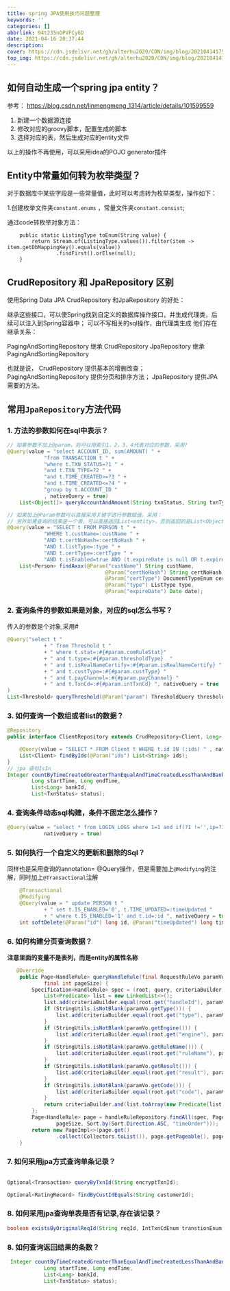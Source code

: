 ```yaml
---
title: spring JPA使用技巧问题整理
keywords: ''
categories: []
abbrlink: 94t235nOPVFCy6D
date: 2021-04-16 20:37:44
description:
cover: https://cdn.jsdelivr.net/gh/alterhu2020/CDN/img/blog/20210414175757.jpeg
top_img: https://cdn.jsdelivr.net/gh/alterhu2020/CDN/img/blog/20210414175757.jpeg
---
```


## 如何自动生成一个spring jpa entity？

参考： <https://blog.csdn.net/linmengmeng_1314/article/details/101599559>

1. 新建一个数据源连接
2. 修改对应的groovy脚本，配置生成的脚本
3. 选择对应的表，然后生成对应的entity文件

以上的操作不再使用，可以采用idea的POJO generator插件


## Entity中常量如何转为枚举类型？

对于数据库中某些字段是一些常量值，此时可以考虑转为枚举类型，操作如下：

1.创建枚举文件夹`constant.enums` ，常量文件夹`constant.consist`;


通过code转枚举对象方法：

```
    public static ListingType toEnum(String value) {
        return Stream.of(ListingType.values()).filter(item -> item.getDbMappingKey().equals(value))
                .findFirst().orElse(null);
    }
```

## CrudRepository 和 JpaRepository 区别

使用Spring Data JPA CrudRepository 和JpaRepository 的好处：

继承这些接口，可以使Spring找到自定义的数据库操作接口，并生成代理类，后续可以注入到Spring容器中；
可以不写相关的sql操作，由代理类生成
他们存在继承关系：

PagingAndSortingRepository 继承 CrudRepository
JpaRepository 继承 PagingAndSortingRepository

也就是说， CrudRepository 提供基本的增删改查；
PagingAndSortingRepository 提供分页和排序方法；
JpaRepository 提供JPA需要的方法。


## 常用`JpaRepository`方法代码

### 1. 方法的参数如何在sql中表示？

```java
// 如果参数不加上@param，则可以用索引1，2，3，4代表对应的参数，采用?
@Query(value = "select ACCOUNT_ID, sum(AMOUNT) " +
            "from TRANSACTION t " +
            "where t.TXN_STATUS=?1 " +
            "and t.TXN_TYPE=?2 " +
            "and t.TIME_CREATED>=?3 " +
            "and t.TIME_CREATED<=?4 " +
            "group by t.ACCOUNT_ID "
            , nativeQuery = true)
    List<Object[]> queryAccountAndAmount(String txnStatus, String txnType, Long startTime, Long endTime);

// 如果加上@Param参数可以直接采用关键字进行参数赋值，采用：
// 另外如果查询的结果是一个表，可以直接返回List<entity>，否则返回的是List<Object[]> 类型
@Query(value = "SELECT t FROM PERSON t " +
            "WHERE t.custName=:custName " +
            "AND t.certNoHash=:certNoHash " +
            "AND t.listType=:type " +
            "AND t.certType=:certType " +
            "AND t.isEnabled=true AND (t.expireDate is null OR t.expireDate>=:expireDate)")
    List<Person> findAxxx(@Param("custName") String custName,
                                @Param("certNoHash") String certNoHash,
                                @Param("certType") DocumentTypeEnum certType,
                                @Param("type") ListType type,
                                @Param("expireDate") Date date);
```

### 2. 查询条件的参数如果是对象，对应的sql怎么书写？

传入的参数是个对象,采用#
```java
@Query("select t "
            + " from Threshold t "
            + " where t.stat=:#{#param.comRuleStat}"
            + " and t.type=:#{#param.thresholdType}  "
            + " and t.isRealNameCertify=:#{#param.isRealNameCertify} "
            + " and t.custType=:#{#param.custType} "
            + " and t.payChannel=:#{#param.payChannel} "
            + " and t.TxnCd=:#{#param.intTxnCd} ", nativeQuery = true
)
List<Threshold> queryThreshold(@Param("param") ThresholdQuery thresholdQuery);
```

### 3. 如何查询一个数组或者list的数据？

```java
@Repository
public interface ClientRepository extends CrudRepository<Client, Long>, JpaSpecificationExecutor<Client> {

    @Query(value = "SELECT * FROM Client t WHERE t.id IN (:ids) " , nativeQuery = true)
    List<Client> findByIds(@Param("ids") List<String> ids);
}
// jpa 语句IsIn
Integer countByTimeCreatedGreaterThanEqualAndTimeCreatedLessThanAndBankIdIsInAndTxnStatusIsIn(
        Long startTime, Long endTime,
        List<Long> bankId,
        List<TxnStatus> status);
```

### 4. 查询条件动态sql构建，条件不固定怎么操作？

```java
@Query(value = "select * from LOGIN_LOGS where 1=1 and if(?1 !='',ip=?1,1=1) and if(?2 !='',custId<>?2,1=1)",
            nativeQuery = true)

```

### 5. 如何执行一个自定义的更新和删除的Sql？

同样也是采用查询的annotation= @Query操作，但是需要加上`@Modifying`的注解，同时加上`@Transactional`注解

```java
    @Transactional
    @Modifying
    @Query(value = " update PERSON t "
            + " set t.IS_ENABLED='0', t.TIME_UPDATED=:timeUpdated "
            + " where t.IS_ENABLED='1' and t.id=:id ", nativeQuery = true)
    int softDelete(@Param("id") long id, @Param("timeUpdated") long timeUpdated);

```

### 6. 如何构建分页查询数据？

**注意里面的变量不是表列，而是entity的属性名称**

```java
   @Override
    public Page<HandleRule> queryHandleRule(final RequestRuleVo paramVo, final int pageNum,
            final int pageSize) {
        Specification<HandleRule> spec = (root, query, criteriaBuilder) -> {
            List<Predicate> list = new LinkedList<>();
            list.add(criteriaBuilder.equal(root.get("handleId"), paramVo.getHandleId()));
            if (StringUtils.isNotBlank(paramVo.getType())) {
                list.add(criteriaBuilder.equal(root.get("type"), paramVo.getType()));
            }
            if (StringUtils.isNotBlank(paramVo.getEngine())) {
                list.add(criteriaBuilder.equal(root.get("engine"), paramVo.getEngine()));
            }
            if (StringUtils.isNotBlank(paramVo.getRuleName())) {
                list.add(criteriaBuilder.equal(root.get("ruleName"), paramVo.getRuleName()));
            }
            if (StringUtils.isNotBlank(paramVo.getResult())) {
                list.add(criteriaBuilder.equal(root.get("result"), paramVo.getResult()));
            }
            if (StringUtils.isNotBlank(paramVo.getCode())) {
                list.add(criteriaBuilder.equal(root.get("code"), paramVo.getCode()));
            }
            return criteriaBuilder.and(list.toArray(new Predicate[list.size()]));
        };
        Page<HandleRule> page = handleRuleRepository.findAll(spec, PageRequest.of(pageNum - 1,
                pageSize, Sort.by(Sort.Direction.ASC, "timeOrder")));
        return new PageImpl<>(page.get()
                .collect(Collectors.toList()), page.getPageable(), page.getTotalElements());
    }
```

### 7. 如何采用jpa方式查询单条记录？


```java

Optional<Transaction> queryByTxnId(String encryptTxnId);

Optional<RatingRecord> findByCustIdEquals(String customerId);

```

### 8. 如何采用jpa查询单表是否有记录,存在该记录？

```java
boolean existsByOriginalReqId(String reqId, IntTxnCdEnum transtionEnum, String tenant);
```
### 8. 如何查询返回结果的条数？

```java
 Integer countByTimeCreatedGreaterThanEqualAndTimeCreatedLessThanAndBankIdIsInAndTxnStatusIsIn(
            Long startTime, Long endTime,
            List<Long> bankId,
            List<TxnStatus> status);

```